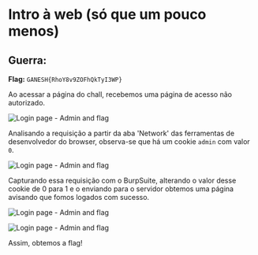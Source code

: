 # Intro à web \(só que um pouco menos\)

## Guerra:

**Flag:** `GANESH{RhoY8v9ZOFhQkTyI3WP}`

Ao acessar a página do chall, recebemos uma página de acesso não autorizado.

![Login page - Admin and flag](https://i.imgur.com/IhaHniK.png)

Analisando a requisição a partir da aba 'Network' das ferramentas de desenvolvedor do browser, observa-se que há um cookie `admin` com valor `0`.

![Login page - Admin and flag](https://i.imgur.com/qOcbDF9.png)

Capturando essa requisição com o BurpSuite, alterando o valor desse cookie de 0 para 1 e o enviando para o servidor obtemos uma página avisando que fomos logados com sucesso.

![Login page - Admin and flag](https://i.imgur.com/U569vGi.png)

![Login page - Admin and flag](https://i.imgur.com/PqjNfXv.png)

Assim, obtemos a flag!

